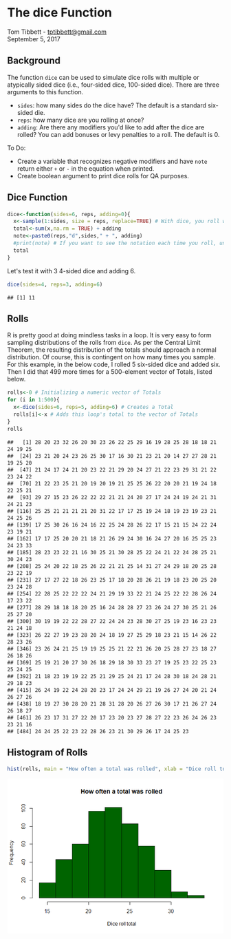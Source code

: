 # The dice Function
Tom Tibbett - tptibbett@gmail.com  
September 5, 2017  





## Background
The function ```dice``` can be used to simulate dice rolls with multiple or atypically sided dice (i.e., four-sided dice, 100-sided dice).  There are three arguments to this function.

* ```sides```: how many sides do the dice have?  The default is a standard six-sided die.
* ```reps```: how many dice are you rolling at once?
* ```adding```: Are there any modifiers you'd like to add after the dice are rolled?  You can add bonuses or levy penalties to a roll. The default is 0.

To Do:

* Create a variable that recognizes negative modifiers and have ```note``` return either ```+``` or ```-``` in the equation when printed.
* Create boolean argument to print dice rolls for QA purposes.

## Dice Function


```r
dice<-function(sides=6, reps, adding=0){
  x<-sample(1:sides, size = reps, replace=TRUE) # With dice, you roll with replacement
  total<-sum(x,na.rm = TRUE) + adding
  note<-paste0(reps,"d",sides," + ", adding)
  #print(note) # If you want to see the notation each time you roll, uncomment this part.
  total
}
```

Let's test it with 3 4-sided dice and adding 6.


```r
dice(sides=4, reps=3, adding=6)
```

```
## [1] 11
```

## Rolls

R is pretty good at doing mindless tasks in a loop.  It is very easy to form sampling distributions of the rolls from ```dice```.  As per the Central Limit Theorem, the resulting distribution of the totals should approach a normal distribution.  Of course, this is contingent on how many times you sample.  For this example, in the below code, I rolled 5 six-sided dice and added six.  Then I did that 499 more times for a 500-element vector of Totals, listed below.


```r
rolls<-0 # Initializing a numeric vector of Totals
for (i in 1:500){
  x<-dice(sides=6, reps=5, adding=6) # Creates a Total
  rolls[i]<-x # Adds this loop's total to the vector of Totals
}
rolls
```

```
##   [1] 28 20 23 32 26 20 30 23 26 22 25 29 16 19 28 25 28 18 18 21 24 19 25
##  [24] 23 21 20 24 23 26 25 30 17 16 30 21 23 21 20 14 27 27 28 21 19 25 20
##  [47] 21 24 17 24 21 20 23 22 21 29 20 24 27 21 22 23 29 31 21 22 23 24 22
##  [70] 21 22 23 25 21 20 19 20 19 21 25 25 26 22 20 20 21 19 24 18 22 25 21
##  [93] 29 27 15 23 26 22 22 22 21 21 24 20 27 17 24 24 19 24 21 31 24 21 23
## [116] 25 25 21 21 21 21 20 31 22 17 17 25 19 24 18 19 23 19 23 21 24 25 26
## [139] 17 25 30 26 16 24 16 22 25 24 28 26 22 17 15 21 15 24 22 24 23 19 21
## [162] 17 17 25 20 20 21 18 21 26 29 24 30 16 24 27 20 16 25 25 23 24 23 33
## [185] 28 23 23 22 21 16 30 25 21 30 28 25 22 24 21 22 24 28 25 21 30 24 23
## [208] 25 24 20 22 18 25 26 22 21 21 25 14 31 27 24 29 18 20 25 28 23 22 19
## [231] 27 17 27 22 18 26 23 25 17 18 20 28 26 21 19 18 23 20 25 20 23 24 28
## [254] 22 28 25 22 22 22 24 21 29 19 33 22 21 24 25 22 22 28 26 24 17 23 22
## [277] 28 29 18 18 18 20 25 16 24 28 28 27 23 26 24 27 30 25 21 26 25 27 20
## [300] 30 19 19 22 22 28 27 22 24 24 23 28 30 27 25 19 23 16 23 23 21 24 18
## [323] 26 22 27 19 23 28 20 24 18 19 27 25 29 18 23 21 15 14 26 22 28 23 26
## [346] 23 26 24 21 25 19 19 25 25 21 22 21 26 20 25 28 27 23 18 27 26 18 26
## [369] 25 19 21 20 27 30 26 18 29 18 30 33 23 27 19 25 23 22 25 23 25 24 25
## [392] 21 18 23 19 19 22 25 21 29 25 24 21 17 24 28 30 18 24 28 21 29 18 23
## [415] 26 24 19 22 24 28 20 23 17 24 24 29 21 19 26 27 24 20 21 24 26 27 26
## [438] 18 19 27 30 28 20 21 28 31 28 20 26 27 26 30 17 21 26 27 24 26 18 27
## [461] 26 23 17 31 27 22 20 17 23 20 23 27 28 27 22 23 26 24 26 23 23 21 16
## [484] 24 24 25 22 23 22 28 26 23 21 30 29 26 17 24 25 23
```

## Histogram of Rolls


```r
hist(rolls, main = "How often a total was rolled", xlab = "Dice roll total", col = "darkgreen")
```

![](Dice_files/figure-html/unnamed-chunk-5-1.png)<!-- -->


